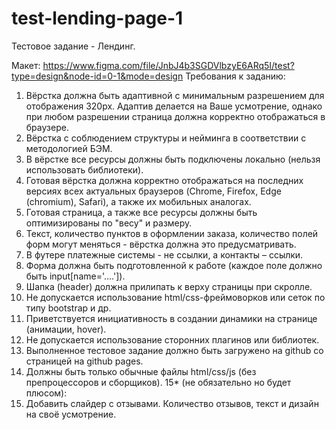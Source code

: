 # test-lending-page-1
Тестовое задание - Лендинг.

Макет: https://www.figma.com/file/JnbJ4b3SGDVlbzyE6ARq5I/test?type=design&node-id=0-1&mode=design
Требования к заданию:
1. Вёрстка должна быть адаптивной с минимальным разрешением для отображения 320px.
Адаптив делается на Ваше усмотрение, однако при любом разрешении страница должна корректно отображаться в браузере.
2. Вёрстка с соблюдением структуры и нейминга в соответствии с методологией БЭМ.
3. В вёрстке все ресурсы должны быть подключены локально (нельзя использовать библиотеки).
4. Готовая вёрстка должна корректно отображаться на последних версиях всех
актуальных браузеров (Chrome, Firefox, Edge (chromium), Safari), а также их
мобильных аналогах.
5. Готовая страница, а также все ресурсы должны быть оптимизированы по "весу" и
размеру.
6. Текст, количество пунктов в оформлении заказа, количество полей форм могут
меняться - вёрстка должна это предусматривать.
7. В футере платежные системы - не ссылки, а контакты – ссылки.
8. Форма должна быть подготовленной к работе (каждое поле должно быть
input[name='....']).
9. Шапка (header) должна прилипать к верху страницы при скролле.
10. Не допускается использование html/css-фреймоворков или сеток по типу bootstrap
и др.
11. Приветствуется инициативность в создании динамики на странице (анимации,
hover).
12. Не допускается использование сторонних плагинов или библиотек.
13. Выполненное тестовое задание должно быть загружено на github со страницей на
github pages.
14. Должны быть только обычные файлы html/css/js (без препроцессоров и сборщиков).
15* (не обязательно но будет плюсом):
16. Добавить слайдер с отзывами. Количество отзывов, текст и дизайн на своё усмотрение.

